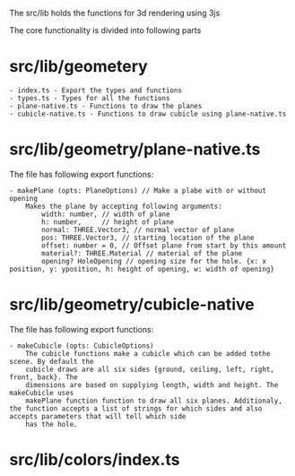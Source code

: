 The src/lib holds the functions for 3d rendering using 3js

The core functionality is divided into following parts

# src/lib/geometery
    - index.ts - Export the types and functions
    - types.ts - Types for all the functions
    - plane-native.ts - Functions to draw the planes
    - cubicle-native.ts - Functions to draw cubicle using plane-native.ts

# src/lib/geometry/plane-native.ts

The file has following export functions:

    - makePlane (opts: PlaneOptions) // Make a plabe with or without opening
        Makes the plane by accepting following arguments:
            width: number, // width of plane
            h: number,     // height of plane
            normal: THREE.Vector3, // normal vector of plane
            pos: THREE.Vector3, // starting location of the plane
            offset: number = 0, // Offset plane from start by this amount
            material?: THREE.Material // material of the plane
            opening? HoleOpening // opening size for the hole. {x: x position, y: yposition, h: height of opening, w: width of opening}
    
# src/lib/geometry/cubicle-native

The file has following export functions:
    
    - makeCubicle (opts: CubicleOptions)
        The cubicle functions make a cubicle which can be added tothe scene. By default the 
        cubicle draws are all six sides {ground, ceiling, left, right, front, back}. The 
        dimensions are based on supplying length, width and height. The makeCubicle uses
        makePlane function function to draw all six planes. Additionaly, the function accepts a list of strings for which sides and also accepts parameters that will tell which side
        has the hole.

# src/lib/colors/index.ts

